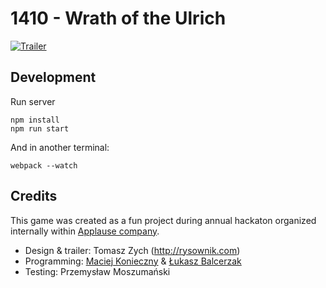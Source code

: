 # 1410 - Wrath of the Ulrich

[![Trailer](https://lukaszb.github.io/1410/dist/img/trailer.png)](https://youtu.be/5_WDcsHcp_Y)


## Development

Run server

    npm install
    npm run start

And in another terminal:

    webpack --watch


## Credits

This game was created as a fun project during annual hackaton organized
internally within [Applause company](https://www.applause.com/).

- Design & trailer: Tomasz Zych (http://rysownik.com)
- Programming: [Maciej Konieczny](https://github.com/narfdotpl) & [Łukasz Balcerzak](https://github.com/lukaszb)
- Testing: Przemysław Moszumański
